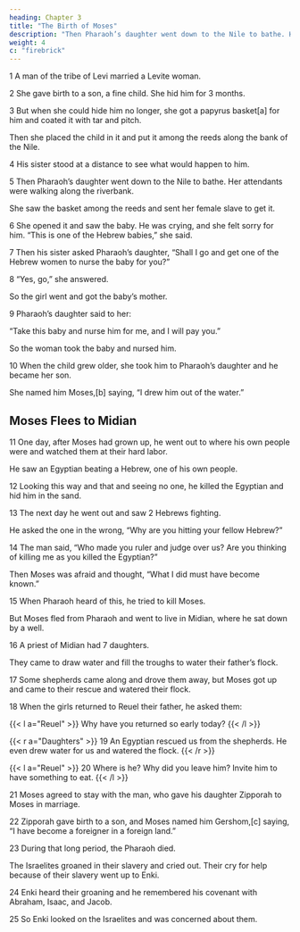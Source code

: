 ```yaml
---
heading: Chapter 3
title: "The Birth of Moses"
description: "Then Pharaoh’s daughter went down to the Nile to bathe. Her attendants were walking along the riverbank."
weight: 4
c: "firebrick"
---
```



1 A man of the tribe of Levi married a Levite woman.

2 She gave birth to a son, a fine child. She hid him for 3 months. 

3 But when she could hide him no longer, she got a papyrus basket[a] for him and coated it with tar and pitch. 

Then she placed the child in it and put it among the reeds along the bank of the Nile. 

4 His sister stood at a distance to see what would happen to him.

5 Then Pharaoh’s daughter went down to the Nile to bathe. Her attendants were walking along the riverbank. 

She saw the basket among the reeds and sent her female slave to get it. 

6 She opened it and saw the baby. He was crying, and she felt sorry for him. “This is one of the Hebrew babies,” she said.

7 Then his sister asked Pharaoh’s daughter, “Shall I go and get one of the Hebrew women to nurse the baby for you?”

8 “Yes, go,” she answered. 

So the girl went and got the baby’s mother. 

9 Pharaoh’s daughter said to her:

“Take this baby and nurse him for me, and I will pay you.” 

So the woman took the baby and nursed him. 

10 When the child grew older, she took him to Pharaoh’s daughter and he became her son. 

She named him Moses,[b] saying, “I drew him out of the water.”


## Moses Flees to Midian

11 One day, after Moses had grown up, he went out to where his own people were and watched them at their hard labor. 

He saw an Egyptian beating a Hebrew, one of his own people. 

12 Looking this way and that and seeing no one, he killed the Egyptian and hid him in the sand. 

13 The next day he went out and saw 2 Hebrews fighting. 

He asked the one in the wrong, “Why are you hitting your fellow Hebrew?”

14 The man said, “Who made you ruler and judge over us? Are you thinking of killing me as you killed the Egyptian?” 

Then Moses was afraid and thought, “What I did must have become known.”

15 When Pharaoh heard of this, he tried to kill Moses.

But Moses fled from Pharaoh and went to live in Midian, where he sat down by a well. 

16 A priest of Midian had 7 daughters. 

They came to draw water and fill the troughs to water their father’s flock. 

17 Some shepherds came along and drove them away, but Moses got up and came to their rescue and watered their flock.

18 When the girls returned to Reuel their father, he asked them:

{{< l a="Reuel" >}}
Why have you returned so early today?
{{< /l >}}

{{< r a="Daughters" >}}
19 An Egyptian rescued us from the shepherds. He even drew water for us and watered the flock.
{{< /r >}}

{{< l a="Reuel" >}}
20 Where is he? Why did you leave him? Invite him to have something to eat.
{{< /l >}}


21 Moses agreed to stay with the man, who gave his daughter Zipporah to Moses in marriage. 

22 Zipporah gave birth to a son, and Moses named him Gershom,[c] saying, “I have become a foreigner in a foreign land.”

23 During that long period, the Pharaoh died. 

The Israelites groaned in their slavery and cried out. Their cry for help because of their slavery went up to Enki. 

24 Enki heard their groaning and he remembered his covenant with Abraham, Isaac, and Jacob. 

25 So Enki looked on the Israelites and was concerned about them.
